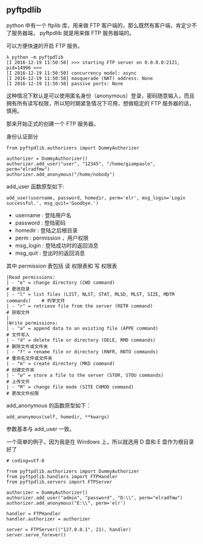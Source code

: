 ## pyftpdlib

python 中有一个 ftplib 库，用来做 FTP 客户端的，那么既然有客户端，肯定少不了服务器端， pyftpdlib 就是用来做 FTP 服务器端的。

可以方便快速的开启 FTP 服务。

```
λ python -m pyftpdlib
[I 2016-12-19 11:50:50] >>> starting FTP server on 0.0.0.0:2121, pid=14996 <<<
[I 2016-12-19 11:50:50] concurrency model: async
[I 2016-12-19 11:50:50] masquerade (NAT) address: None
[I 2016-12-19 11:50:50] passive ports: None
```

这种情况下默认是可以使用匿名身份（anonymous）登录，密码随意输入，而且拥有所有读写权限，所以短时期紧急情况下可用，想做稳定的 FTP 服务器的话，慎用。

那来开始正式的创建一个 FTP 服务器。

身份认证部分 

```
from pyftpdlib.authorizers import DummyAuthorizer

authorizer = DummyAuthorizer()
authorizer.add_user("user", "12345", "/home/giampaolo", perm="elradfmw")
authorizer.add_anonymous("/home/nobody")
```

add_user 函数原型如下:

```
add_user(username, password, homedir, perm='elr', msg_login='Login successful.', msg_quit='Goodbye.')
```

- username  : 登陆用户名
- password  : 登陆密码
- homedir   : 登陆之后根目录
- perm 	    : permission ，用户权限
- msg_login : 登陆成功时的返回消息
- msg_quit  : 登出时的返回消息

其中 permission 表包括 读 权限表和 写 权限表

```
|Read permissions:
| - "e" = change directory (CWD command)  									# 更改目录
| - "l" = list files (LIST, NLST, STAT, MLSD, MLST, SIZE, MDTM commands)    # 列举文件
| - "r" = retrieve file from the server (RETR command) 						# 获取文件
|
|Write permissions:
| - "a" = append data to an existing file (APPE command) 					# 文件写入
| - "d" = delete file or directory (DELE, RMD commands) 					# 删除文件或文件夹
| - "f" = rename file or directory (RNFR, RNTO commands) 					# 重命名文件或文件夹
| - "m" = create directory (MKD command) 									# 创建文件夹
| - "w" = store a file to the server (STOR, STOU commands)   				# 上传文件
| - "M" = change file mode (SITE CHMOD command) 							# 更改文件权限
```

add_anonymous 的函数原型如下：

```
add_anonymous(self, homedir, **kwargs)
```

参数基本与 add_user 一致。

一个简单的例子，因为我是在 Windows 上，所以就选用 D 盘和 E 盘作为根目录好了

```
# coding=utf-8

from pyftpdlib.authorizers import DummyAuthorizer
from pyftpdlib.handlers import FTPHandler
from pyftpdlib.servers import FTPServer

authorizer = DummyAuthorizer()
authorizer.add_user("admin", "password", "D:\\", perm="elradfmw")
authorizer.add_anonymous("E:\\", perm='elr')

handler = FTPHandler
handler.authorizer = authorizer

server = FTPServer(("127.0.0.1", 21), handler)
server.serve_forever()
```
